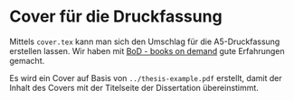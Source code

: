 # Cover für die Druckfassung

Mittels `cover.tex` kann man sich den Umschlag für die A5-Druckfassung erstellen lassen.
Wir haben mit [BoD - books on demand](https://www.bod.de) gute Erfahrungen gemacht.

Es wird ein Cover auf Basis von `../thesis-example.pdf` erstellt, damit der Inhalt des Covers mit der Titelseite der Dissertation übereinstimmt.


